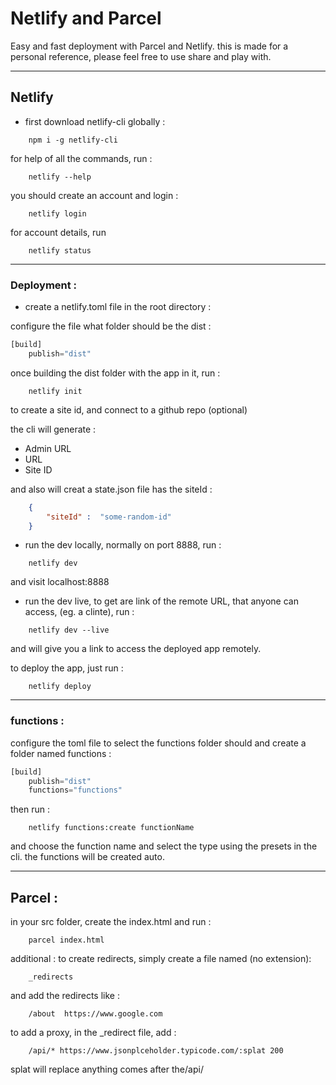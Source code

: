 # Netlify and Parcel
Easy and fast deployment with Parcel and Netlify.
this is made for a personal reference, please feel free to use share and play with. 

---

## Netlify 

* first download netlify-cli globally : 

``` 
    npm i -g netlify-cli 
```

for help of all the commands, run :
```
    netlify --help
```
you should create an account and login : 
```
    netlify login
```

for account details, run 
``` 
    netlify status  
``` 


---

### Deployment :
* create a netlify.toml file in the root directory : 

configure the file what folder should be the dist : 

```python
[build]
    publish="dist"
```

once building the dist folder with the app in it, run :

``` 
    netlify init 
```

to create a site id, and connect to a github repo (optional)

the cli will generate : 
- Admin URL
- URL
- Site ID

and also will creat a state.json file has the siteId :

```json
    {
        "siteId" :  "some-random-id"
    }
```
* run the dev locally, normally on port 8888, run : 
```
    netlify dev
```
and visit localhost:8888



* run the dev live, to get are link of the remote URL, that anyone can access, (eg. a clinte), run :
```
    netlify dev --live
```

and will give you a link to access the deployed app remotely. 


to deploy the app, just run : 

```
    netlify deploy
```

---
### functions : 

configure the toml file to select the functions folder should and create a folder named functions : 

```python
[build]
    publish="dist"
    functions="functions"
```
then run : 
```
    netlify functions:create functionName
```
and choose the function name and select the type using the presets in the cli. the functions will be created auto.

---

## Parcel :
in your src folder, create the index.html and run :
```
    parcel index.html
```

additional :
to create redirects, simply create a file named (no extension): 
```
    _redirects
```
and add the redirects like : 
```
    /about  https://www.google.com
```

to add a proxy,  in the _redirect file, add : 

```
    /api/* https://www.jsonplceholder.typicode.com/:splat 200
```

splat will replace anything comes after the/api/

